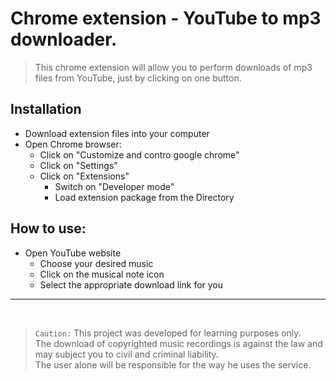 # Chrome extension - YouTube to mp3 downloader.
> This chrome extension will allow you to perform downloads of mp3 files from YouTube, just by clicking on one button.

## Installation
* Download extension files into your computer
* Open Chrome browser:
    * Click on "Customize and contro google chrome"
    * Click on "Settings"
    * Click on "Extensions"
        * Switch on "Developer mode"
        * Load extension package from the Directory

## How to use:
* Open YouTube website
    * Choose your desired music
    * Click on the musical note icon
    * Select the appropriate download link for you


***
<br>

> `Caution:` This project was developed for learning purposes only. <br>
The download of copyrighted music recordings is against the law and may subject you to civil and criminal liability.<br>
The user alone will be responsible for the way he uses the service.

